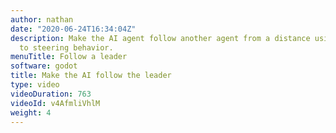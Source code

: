 ```yaml
---
author: nathan
date: "2020-06-24T16:34:04Z"
description: Make the AI agent follow another agent from a distance using the arrive
  to steering behavior.
menuTitle: Follow a leader
software: godot
title: Make the AI follow the leader
type: video
videoDuration: 763
videoId: v4AfmliVhlM
weight: 4
---
```


